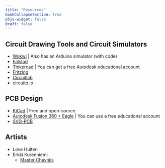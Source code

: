 ```yaml
---
title: "Resources"
bookCollapseSection: true
p5js-widget: false
draft: false
---
```


## Circuit Drawing Tools and Circuit Simulators

- [Wokwi](https://wokwi.com/) | Also has an Arduino simulator (with code)
- [Falstad](http://falstad.com/circuit/circuitjs.html)
- [Tinkercad](https://www.tinkercad.com/) | You can get a free Autodesk educational account
- [Fritzing](https://fritzing.org/)
- [Circuitlab](https://www.circuitlab.com/)
- [circuito.io](https://www.circuito.io)

## PCB Design

- [KiCad](https://www.kicad.org/) | Free and open-source
- [Autodesk Fusion 360 + Eagle](https://www.autodesk.com/products/fusion-360/overview) | You can use a free educational account
- [SVG-PCB](https://leomcelroy.com/svg-pcb-website/#/home)

## Artists

- Love Hulten
- Erkki Kurenniemi
  - [Master Chaynjis](https://www.youtube.com/watch?v=L1qtHLGQPIU)



